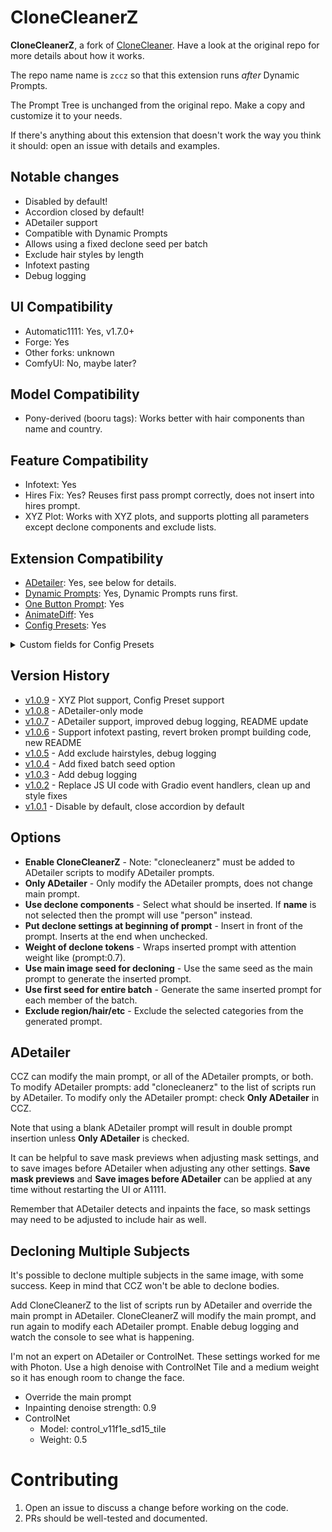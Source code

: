 # CloneCleanerZ
**CloneCleanerZ**, a fork of [CloneCleaner](https://github.com/artyfacialintelagent/CloneCleaner). Have a look at the original repo for more details about how it works.

The repo name name is `zccz` so that this extension runs *after* Dynamic Prompts.

The Prompt Tree is unchanged from the original repo. Make a copy and customize it to your needs.

If there's anything about this extension that doesn't work the way you think it should: open an issue with details and examples.

## Notable changes
* Disabled by default!
* Accordion closed by default!
* ADetailer support
* Compatible with Dynamic Prompts
* Allows using a fixed declone seed per batch
* Exclude hair styles by length
* Infotext pasting
* Debug logging

## UI Compatibility
* Automatic1111: Yes, v1.7.0+
* Forge: Yes
* Other forks: unknown
* ComfyUI: No, maybe later?

## Model Compatibility
* Pony-derived (booru tags): Works better with hair components than name and country.

## Feature Compatibility
* Infotext: Yes
* Hires Fix: Yes? Reuses first pass prompt correctly, does not insert into hires prompt.
* XYZ Plot: Works with XYZ plots, and supports plotting all parameters except declone components and exclude lists.

## Extension Compatibility
* [ADetailer](https://github.com/Bing-su/adetailer): Yes, see below for details.
* [Dynamic Prompts](https://github.com/adieyal/sd-dynamic-prompts): Yes, Dynamic Prompts runs first.
* [One Button Prompt](https://github.com/AIrjen/OneButtonPrompt): Yes
* [AnimateDiff](https://github.com/continue-revolution/sd-webui-animatediff): Yes
* [Config Presets](https://github.com/Zyin055/Config-Presets): Yes
<details>
    <summary>Custom fields for Config Presets</summary>
    
    CCZ_enable
    CCZ_only_adetailer
    CCZ_gender
    CCZ_insert_start
    CCZ_declone_weight
    CCZ_use_main_seed
    CCZ_fixed_batch_seed
    CCZ_declone_seed
    CCZ_components
    CCZ_exclude_regions
    CCZ_exclude_hairlength
    CCZ_exclude_haircolor
    CCZ_exclude_hairstyle
</details>

## Version History
* [v1.0.9](https://github.com/zappityzap/zccz/releases/tag/v1.0.9) - XYZ Plot support, Config Preset support
* [v1.0.8](https://github.com/zappityzap/zccz/releases/tag/v1.0.8) - ADetailer-only mode
* [v1.0.7](https://github.com/zappityzap/zccz/releases/tag/v1.0.7) - ADetailer support, improved debug logging, README update
* [v1.0.6](https://github.com/zappityzap/zccz/releases/tag/v1.0.6) - Support infotext pasting, revert broken prompt building code, new README
* [v1.0.5](https://github.com/zappityzap/zccz/releases/tag/v1.0.5) - Add exclude hairstyles, debug logging
* [v1.0.4](https://github.com/zappityzap/zccz/releases/tag/v1.0.4) - Add fixed batch seed option
* [v1.0.3](https://github.com/zappityzap/zccz/releases/tag/v1.0.3) - Add debug logging
* [v1.0.2](https://github.com/zappityzap/zccz/releases/tag/v1.0.2) - Replace JS UI code with Gradio event handlers, clean up and style fixes
* [v1.0.1](https://github.com/zappityzap/zccz/releases/tag/v1.0.1) - Disable by default, close accordion by default

## Options
* **Enable CloneCleanerZ** - Note: "clonecleanerz" must be added to ADetailer scripts to modify ADetailer prompts.
* **Only ADetailer** - Only modify the ADetailer prompts, does not change main prompt.
* **Use declone components** - Select what should be inserted. If **name** is not selected then the prompt will use "person" instead.
* **Put declone settings at beginning of prompt** - Insert in front of the prompt. Inserts at the end when unchecked.
* **Weight of declone tokens** - Wraps inserted prompt with attention weight like (prompt:0.7).
* **Use main image seed for decloning** - Use the same seed as the main prompt to generate the inserted prompt.
* **Use first seed for entire batch** - Generate the same inserted prompt for each member of the batch.
* **Exclude region/hair/etc** - Exclude the selected categories from the generated prompt.

## ADetailer
CCZ can modify the main prompt, or all of the ADetailer prompts, or both. To modify ADetailer prompts: add "clonecleanerz" to the list of scripts run by ADetailer. To modify only the ADetailer prompt: check **Only ADetailer** in CCZ.

Note that using a blank ADetailer prompt will result in double prompt insertion unless **Only ADetailer** is checked.

It can be helpful to save mask previews when adjusting mask settings, and to save images before ADetailer when adjusting any other settings. **Save mask previews** and **Save images before ADetailer** can be applied at any time without restarting the UI or A1111.

Remember that ADetailer detects and inpaints the face, so mask settings may need to be adjusted to include hair as well.

## Decloning Multiple Subjects
It's possible to declone multiple subjects in the same image, with some success. Keep in mind that CCZ won't be able to declone bodies.

Add CloneCleanerZ to the list of scripts run by ADetailer and override the main prompt in ADetailer. CloneCleanerZ will modify the main prompt, and run again to modify each ADetailer prompt. Enable debug logging and watch the console to see what is happening.

I'm not an expert on ADetailer or ControlNet. These settings worked for me with Photon. Use a high denoise with ControlNet Tile and a medium weight so it has enough room to change the face.

* Override the main prompt
* Inpainting denoise strength: 0.9
* ControlNet
    * Model: control_v11f1e_sd15_tile
    * Weight: 0.5

# Contributing
1. Open an issue to discuss a change before working on the code.
1. PRs should be well-tested and documented.
